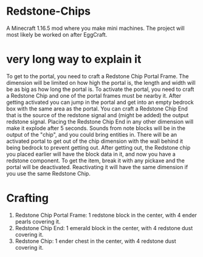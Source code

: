 # Redstone-Chips
A Minecraft 1.16.5 mod where you make mini machines. The project will most likely be worked on after EggCraft.

# very long way to explain it
To get to the portal, you need to craft a Redstone Chip Portal Frame. The dimension will be limited on how high the portal is, the length and width will be as big as how long the portal is. To activate the portal, you need to craft a Redstone Chip and one of the portal frames must be nearby it. After getting activated you can jump in the portal and get into an empty bedrock box with the same area as the portal. You can craft a Redstone Chip End that is the source of the redstone signal and (might be added) the output redstone signal. Placing the Redstone Chip End in any other dimension will make it explode after 5 seconds. Sounds from note blocks will be in the output of the "chip", and you could bring entities in. There will be an activated portal to get out of the chip dimension with the wall behind it being bedrock to prevent getting out. After getting out, the Redstone chip you placed earlier will have the block data in it, and now you have a redstone component. To get the item, break it with any pickaxe and the portal will be deactivated. Reactivating it will have the same dimension if you use the same Redstone Chip.

# Crafting
1. Redstone Chip Portal Frame: 1 redstone block in the center, with 4 ender pearls covering it.
2. Redstone Chip End: 1 emerald block in the center, with 4 redstone dust covering it.
3. Redstone Chip: 1 ender chest in the center, with 4 redstone dust covering it.
